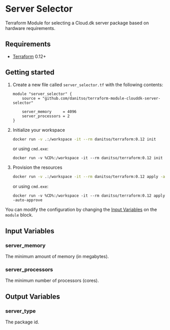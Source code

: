 # Server Selector
Terraform Module for selecting a Cloud.dk server package based on hardware requirements.

## Requirements
- [Terraform](https://www.terraform.io/downloads.html) 0.12+

## Getting started

1. Create a new file called `server_selector.tf` with the following contents:

    ```hcl
    module "server_selector" {
        source = "github.com/danitso/terraform-module-clouddk-server-selector"

        server_memory     = 4096
        server_processors = 2
    }
    ```

1. Initialize your workspace

    ```bash
    docker run -v .:/workspace -it --rm danitso/terraform:0.12 init
    ```

    or using `cmd.exe`:

    ```batchfile
    docker run -v %CD%:/workspace -it --rm danitso/terraform:0.12 init
    ```

1. Provision the resources

    ```bash
    docker run -v .:/workspace -it --rm danitso/terraform:0.12 apply -auto-approve
    ```

    or using `cmd.exe`:

    ```batchfile
    docker run -v %CD%:/workspace -it --rm danitso/terraform:0.12 apply -auto-approve
    ```

You can modify the configuration by changing the [Input Variables](#input-variables) on the `module` block.

## Input Variables

### server_memory
The minimum amount of memory (in megabytes).

### server_processors
The minimum number of processors (cores).

## Output Variables

### server_type
The package id.
